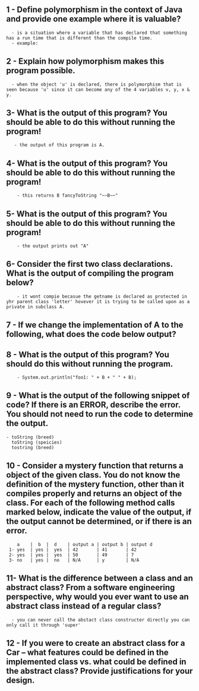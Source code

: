   ## 1 - Define **polymorphism** in the context of Java and provide one example where it is valuable?
      - is a situation where a variable that has declared that something has a run time that is different than the compile time.
      - example: 
      
  ## 2 - Explain how polymorphism makes this program possible.
      - when the object 'u' is declared, there is polymorphism that is seen because 'u' since it can become any of the 4 variables v, y, x & y.

  ## 3- What is the output of this program? You should be able to do this without running the program!
       - the output of this program is A.

  ## 4- What is the output of this program? You should be able to do this without running the program!
        - this returns B fancyToString "~~B~~"

  ## 5- What is the output of this program? You should be able to do this without running the program!
        - the output prints out "A"

  ## 6- Consider the first two class declarations. What is the output of compiling the program below?
        - it wont compie becasue the getname is declared as protected in yhr parent class 'letter' hovever it is trying to be called upon as a private in subclass A.

  ## 7 - If we change the implementation of A to the following, what does the code below output?
      
          

  ## 8 - What is the output of this program? You should do this without running the program.
        - System.out.println("foo1: " + B + " " + B);

  ## 9 - What is the output of the following snippet of code? If there is an ERROR, describe the error. **You should not need to run the code to determine the output.**
    - toString (breed)
      toString (speicies)
      tostring (breed)

  ## 10 - Consider a mystery function that returns a object of the given class. **You do not know the definition of the mystery function, other than it compiles properly and returns an object of the class.** For each of the following method calls marked below, indicate the value of the output, if the output cannot be determined, or if there is an error.
        a    |  b  |  d    | output a | output b | output d
     1- yes  | yes |  yes  | 42       | 41       | 42
     2- yes  | yes |  yes  | 50       | 49       | 7
     3- no   | yes |  no   | N/A      | y        | N/A
     

  ## 11- What is the difference between a class and an abstract class? From a software engineering perspective, why would you ever want to use an abstract class instead of a regular class?
      - you can never call the abstact class constructer directly you can only call it through 'super'

  ## 12 - If you were to create an abstract class for a Car – what features could be defined in the implemented class vs. what could be defined in the abstract class? Provide justifications for your design.
  

